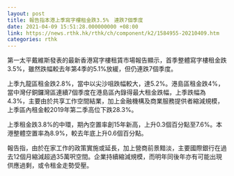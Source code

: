 ```yaml
---
layout: post
title: 報告指本港上季寫字樓租金跌3.5%　連跌7個季度
date: 2021-04-09 15:51:28.000000000 +08:00
link: https://news.rthk.hk/rthk/ch/component/k2/1584955-20210409.htm
categories: rthk
---
```


第一太平戴維斯發表的最新香港寫字樓租賃市場報告顯示，首季整體寫字樓租金跌3.5%，雖然跌幅較去年第4季的5.1%放緩，但仍連跌7個季度。

上季九龍區租金跌2.8%，當中以尖沙咀跌幅較大，達5.2%。港島區租金跌4%，當中灣仔銅鑼灣區連續7個季度在港島區內錄得最大租金跌幅，上季跌幅為4.3%，主要由於共享工作空間結業，加上金融機構及商業服務提供者縮減規模，上季區內租金較2019年第二季高位下跌28.3%。

上季租金跌3.8%的中環，期內空置率創15年新高，上升0.3個百分點至7.6%。本港整體空置率為8.9%，較去年底上升0.6個百分點。

報告指，由於在家工作的政策實施或延長，加上營商前景黯淡，主要國際銀行在過去12個月縮減超過35萬呎空間。企業持續縮減規模，而明年同後年亦有可能出現供應過剩，或令租金走勢受壓。
